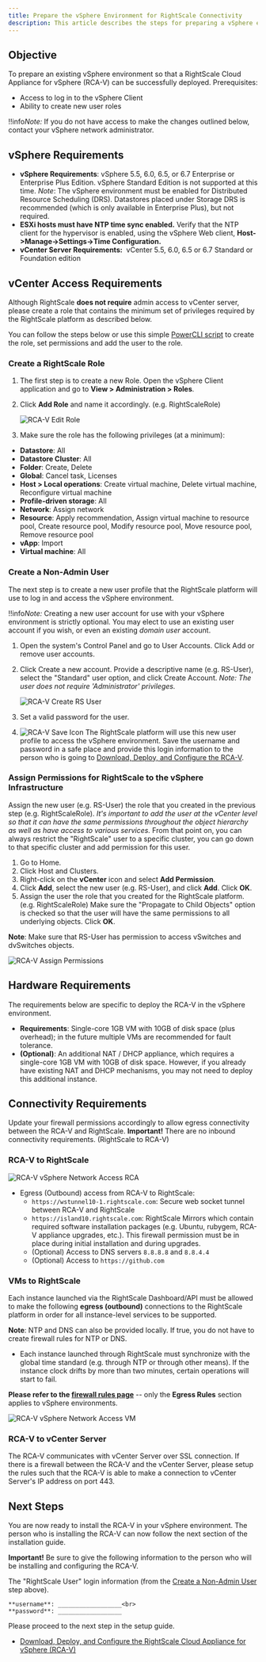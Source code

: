 ```yaml
---
title: Prepare the vSphere Environment for RightScale Connectivity
description: This article describes the steps for preparing a vSphere environment for RightScale connectivity including creating a RigthtScale role, creating a non-admin user, and assigning necessary permissions.
---
```


## Objective

To prepare an existing vSphere environment so that a RightScale Cloud Appliance for vSphere (RCA-V) can be successfully deployed.
Prerequisites:

* Access to log in to the vSphere Client
* Ability to create new user roles

!!info*Note:* If you do not have access to make the changes outlined below, contact your vSphere network administrator.

## vSphere Requirements

* **vSphere Requirements**: vSphere 5.5, 6.0, 6.5, or 6.7 Enterprise or Enterprise Plus Edition. vSphere Standard Edition is not supported at this time.  *Note*: The vSphere environment must be enabled for Distributed Resource Scheduling (DRS). Datastores placed under Storage DRS is recommended (which is only available in Enterprise Plus), but not required.
* **ESXi hosts must have NTP time sync enabled.** Verify that the NTP client for the hypervisor is enabled, using the vSphere Web client, **Host->Manage->Settings->Time Configuration.**
* **vCenter Server Requirements:** ​ vCenter 5.5, 6.0, 6.5 or 6.7 Standard or Foundation edition

## vCenter Access Requirements

Although RightScale **does not require** admin access to vCenter server, please create a role that contains the minimum set of privileges required by the RightScale platform as described below.

You can follow the steps below or use this simple [PowerCLI script](https://github.com/kramfs/rcav-utilities) to create the role, set permissions and add the user to the role.

### Create a RightScale Role

1. The first step is to create a new Role. Open the vSphere Client application and go to **View > Administration > Roles**.
2. Click **Add Role** and name it accordingly. (e.g. RightScaleRole)

    ![RCA-V Edit Role](/img/rcav-edit-role.png)

3. Make sure the role has the following privileges (at a minimum):

  * **Datastore**: All
  * **Datastore Cluster**: All
  * **Folder**: Create, Delete
  * **Global**: Cancel task, Licenses
  * **Host > Local operations**: Create virtual machine, Delete virtual machine, Reconfigure virtual machine
  * **Profile-driven storage**: All
  * **Network**: Assign network
  * **Resource**: Apply recommendation, Assign virtual machine to resource pool, Create resource pool, Modify resource pool, Move resource pool, Remove resource pool
  * **vApp**: Import
  * **Virtual machine**: All

### Create a Non-Admin User

The next step is to create a new user profile that the RightScale platform will use to log in and access the vSphere environment.

!!info*Note:* Creating a new user account for use with your vSphere environment is strictly optional. You may elect to use an existing user account if you wish, or even an existing _domain user_ account.

1. Open the system's Control Panel and go to User Accounts. Click Add or remove user accounts.
2. Click Create a new account. Provide a descriptive name (e.g. RS-User), select the "Standard" user option, and click Create Account. *Note: The user does not require 'Administrator' privileges.*

    ![RCA-V Create RS User](/img/rcav-create-RS-user.png)

3. Set a valid password for the user.
4. ![RCA-V Save Icon](/img/rcav-icon-save.png) The RightScale platform will use this new user profile to access the vSphere environment. Save the username and password in a safe place and provide this login information to the person who is going to [Download, Deploy, and Configure the RCA-V](rcav_download_deploy_configure.html).

### Assign Permissions for RightScale to the vSphere Infrastructure

Assign the new user (e.g. RS-User) the role that you created in the previous step (e.g. RightScaleRole). *It's important to add the user at the vCenter level so that it can have the same permissions throughout the object hierarchy as well as have access to various services.* From that point on, you can always restrict the "RightScale" user to a specific cluster, you can go down to that specific cluster and add permission for this user.​

1. Go to Home.
2. Click Host and Clusters.
3. Right-click on the **vCenter** icon and select **Add Permission**.
4. Click **Add**, select the new user (e.g.  RS-User), and click **Add**. Click **OK**.
5. Assign the user the role that you created for the RightScale platform. (e.g. RightScaleRole)  Make sure the "Propagate to Child Objects" option is checked so that the user will have the same permissions to all underlying objects. Click **OK**.

**Note**: Make sure that RS-User has permission to access  vSwitches and dvSwitches objects.

![RCA-V Assign Permissions](/img/rcav-assign-permissions.png)

## Hardware Requirements

The requirements below are specific to deploy the RCA-V in the vSphere environment.

* **Requirements**: Single-core 1GB VM with 10GB of disk space (plus overhead); in the future multiple VMs are recommended for fault tolerance.​
* **(Optional)**: An additional NAT / DHCP appliance, which requires a single-core 1GB VM with 10GB of disk space. However, if you already have existing NAT and DHCP mechanisms, you may not need to deploy this additional instance.

## Connectivity Requirements

Update your firewall permissions accordingly to allow egress connectivity between the RCA-V and RightScale.
**Important!** There are no inbound connectivity requirements. (RightScale to RCA-V)

### RCA-V to RightScale
![RCA-V vSphere Network Access RCA](/img/rcav-vSphere-network-access-RCA.png)

* Egress (Outbound) access from RCA-V to RightScale:
  * `https://wstunnel10-1.rightscale.com`: Secure web socket tunnel between RCA-V and RightScale
  * `https://island10.rightscale.com`: RightScale Mirrors which contain required software installation packages (e.g. Ubuntu, rubygem, RCA-V appliance upgrades, etc.). This firewall permission must be in place during initial installation and during upgrades.
  * (Optional) Access to DNS servers `8.8.8.8` and `8.8.4.4`
  * (Optional) Access to `https://github.com`

### VMs to RightScale

Each instance launched via the RightScale Dashboard/API must be allowed to make the following **egress (outbound)** connections to the RightScale platform in order for all instance-level services to be supported.

**Note**: NTP and DNS can also be provided locally. If true, you do not have to create firewall rules for NTP or DNS.

* Each instance launched through RightScale must synchronize with the global time standard (e.g. through NTP or through other means). If the instance clock drifts by more than two minutes, certain operations will start to fail.

**Please refer to the [firewall rules page](/faq/Firewall_Configuration_Ruleset.html#all-inclusive-firewall-rules)** -- only the **Egress Rules** section applies to vSphere environments.

![RCA-V vSphere Network Access VM](/img/rcav-vSphere-network-access-VM.png)

### RCA-V to vCenter Server

The RCA-V communicates with vCenter Server over SSL connection. If there is a firewall between the RCA-V and the vCenter Server, please setup the rules such that the RCA-V is able to make a connection to vCenter Server's IP address on port 443.

## Next Steps

You are now ready to install the RCA-V in your vSphere environment. The person who is installing the RCA-V can now follow the next section of the installation guide.

**Important!** Be sure to give the following information to the person who will be installing and configuring the RCA-V.

The "RightScale User" login information (from the [Create a Non-Admin User](#vcenter-access-requirements-create-a-non-admin-user) step above).

    **username**: __________________<br>
    **password**: __________________

Please proceed to the next step in the setup guide.

* [Download, Deploy, and Configure the RightScale Cloud Appliance for vSphere (RCA-V)](rcav_download_deploy_configure.html)
